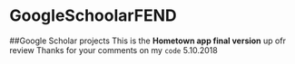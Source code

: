 # GoogleSchoolarFEND
##Google Scholar projects
This is the **Hometown app final version** up ofr review
Thanks for your comments on my `code` 
5.10.2018

